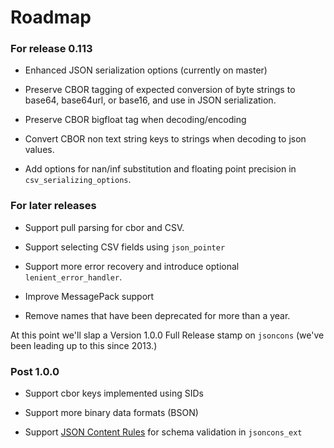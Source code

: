 # Roadmap

### For release 0.113

- Enhanced JSON serialization options (currently on master)

- Preserve CBOR tagging of expected conversion of byte strings 
  to base64, base64url, or base16, and use in JSON serialization.     

- Preserve CBOR bigfloat tag when decoding/encoding

- Convert CBOR non text string keys to strings when decoding
  to json values.

- Add options for nan/inf substitution and floating point
  precision in `csv_serializing_options`.

### For later releases

- Support pull parsing for cbor and CSV.

- Support selecting CSV fields using `json_pointer`

- Support more error recovery and introduce optional `lenient_error_handler`.

- Improve MessagePack support

- Remove names that have been deprecated for more than a year.

At this point we'll slap a Version 1.0.0 Full Release stamp on `jsoncons`
(we've been leading up to this since 2013.)

### Post 1.0.0

- Support cbor keys implemented using SIDs

- Support more binary data formats (BSON)

- Support [JSON Content Rules](https://datatracker.ietf.org/doc/draft-newton-json-content-rules/) for schema validation in `jsoncons_ext`

